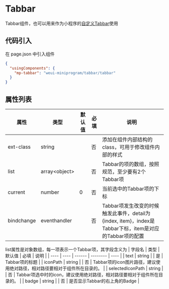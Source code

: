 # Tabbar
Tabbar组件，也可以用来作为小程序的[自定义Tabbar](https://developers.weixin.qq.com/miniprogram/dev/framework/ability/custom-tabbar.html)使用

## 代码引入
在 page.json 中引入组件
```json
{
  "usingComponents": {
    "mp-tabbar": "weui-miniprogram/tabbar/tabbar"
  }
}
```


## 属性列表
| 属性 | 类型 | 默认值 | 必填 | 说明 |
| ---- | ---- | ------ | -------- | ---- |
| ext-class | string |  | 否 | 添加在组件内部结构的class，可用于修改组件内部的样式 |
| list | array\<object\> |  | 否 | Tabbar的项的数组，按照规范，至少要有2个Tabbar项 |
| current | number | 0 | 否 | 当前选中的Tabbar项的下标 |
| bindchange | eventhandler |  | 否 | Tabbar项发生改变的时候触发此事件，detail为{index, item}，index是Tabbar下标，item是对应的Tabbar项的配置 |

list属性是对象数组，每一项表示一个Tabbar项，其字段含义为
| 字段名 | 类型 | 默认值 | 必填 | 说明 |
| ---- | ---- | ------ | -------- | ---- |
| text | string |  | 是 | Tabbar项的标题 |
| iconPath | string |  | 否 | Tabbar项的icon图片路径，建议使用绝对路径，相对路径要相对于组件所在目录的。 |
| selectedIconPath | string |  | 否 | Tabbar项选中时的icon，建议使用绝对路径，相对路径要相对于组件所在目录的。 |
| badge | string |  | 否 | 是否显示Tabbar的右上角的Badge |
